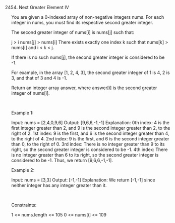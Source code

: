 2454. Next Greater Element IV

You are given a 0-indexed array of non-negative integers nums. For each integer in nums, you must find its respective second greater integer.

The second greater integer of nums[i] is nums[j] such that:

j > i
nums[j] > nums[i]
There exists exactly one index k such that nums[k] > nums[i] and i < k < j.

If there is no such nums[j], the second greater integer is considered to be -1.

For example, in the array [1, 2, 4, 3], the second greater integer of 1 is 4, 2 is 3, and that of 3 and 4 is -1.

Return an integer array answer, where answer[i] is the second greater integer of nums[i].

 

Example 1:

Input: nums = [2,4,0,9,6]
Output: [9,6,6,-1,-1]
Explanation:
0th index: 4 is the first integer greater than 2, and 9 is the second integer greater than 2, to the right of 2.
1st index: 9 is the first, and 6 is the second integer greater than 4, to the right of 4.
2nd index: 9 is the first, and 6 is the second integer greater than 0, to the right of 0.
3rd index: There is no integer greater than 9 to its right, so the second greater integer is considered to be -1.
4th index: There is no integer greater than 6 to its right, so the second greater integer is considered to be -1.
Thus, we return [9,6,6,-1,-1].


Example 2:

Input: nums = [3,3]
Output: [-1,-1]
Explanation:
We return [-1,-1] since neither integer has any integer greater than it.


 

Constraints:

1 <= nums.length <= 105
0 <= nums[i] <= 109